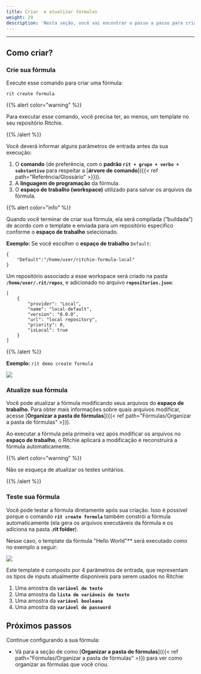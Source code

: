 ```yaml
---
title: Criar  e atualizar fórmulas
weight: 29
description: 'Nesta seção, você vai encontrar o passo a passo para criar e atualizar fórmulas no Ritchie.'
---
```


---

## **Como criar?**

### **Crie sua fórmula**

Execute esse comando para criar uma fórmula:

```text
rit create formula
```

{{% alert color="warning" %}}

Para executar esse comando, você precisa ter, ao menos, um template no seu repositório Ritchie.

{{% /alert %}}

Você deverá informar alguns parâmetros de entrada antes da sua execução:

1. O **comando** (de preferência, com o **padrão `rit + grupo + verbo + substantivo`** para respeitar a [**árvore de comando**]({{< ref path="Referência/Glossário" >}})).
2. A **linguagem de programação** da fórmula.
3. O **espaço de trabalho (workspace)** utilizado para salvar os arquivos da fórmula.

{{% alert color="info" %}}

Quando você terminar de criar sua fórmula, ela será compilada (“buildada”) de acordo com o template e enviada para um repositório específico conforme o **espaço de trabalho** selecionado.

**Exemplo:** Se você escolher o **espaço de trabalho** `Default`:

```text
{
    "Default":"/home/user/ritchie-formula-local"
}
```

Um repositório associado a esse workspace será criado na pasta **`/home/user/.rit/repos`**, e adicionado no arquivo **`repositories.json`**:

```text
[
	{
		"provider": "Local",
		"name": "local-default",
		"version": "0.0.0",
		"url": "local repository",
		"priority": 0,
		"isLocal": true
	}
]
```

{{% /alert %}}

**Exemplo:** `rit demo create formula`

![](/shared/rit_create_formula.gif)

### **Atualize sua fórmula**

Você pode atualizar a fórmula modificando seus arquivos do **espaço de trabalho**.
Para obter mais informações sobre quais arquivos modificar, acesse [**Organizar a pasta de fórmulas**]({{< ref path="Fórmulas/Organizar a pasta de fórmulas" >}}).

Ao executar a fórmula pela primeira vez após modificar os arquivos no **espaço de trabalho**, o Ritchie aplicará a modificação e reconstruirá a fórmula automaticamente.

{{% alert color="warning" %}}

Não se esqueça de atualizar os testes unitários.

{{% /alert %}}

### **Teste sua fórmula**

Você pode testar a fórmula diretamente após sua criação. Isso é possível porque o comando **`rit create formula`** também constrói a fórmula automaticamente (ela gera os arquivos executáveis da fórmula e os adiciona na pasta **.rit folder**).

Nesse caso, o template da fórmula "Hello World"** será executado como no exemplo a seguir:

![](/shared/rit_demo_hello-world.gif)

Este template é composto por 4 parâmetros de entrada, que representam os tipos de inputs atualmente disponíveis para serem usados no Ritchie:

1. Uma amostra da **`variável de texto`**
2. Uma amostra da **`lista de variáveis de texto`**
3. Uma amostra da **`variável booleana`**
4. Uma amostra da **`variável de password`** 

## **Próximos passos**

Continue configurando a sua fórmula:
- Vá para a seção de como [**Organizar a pasta de fórmulas**]({{< ref path="Fórmulas/Organizar a pasta de fórmulas" >}}) para ver como organizar as fórmulas que você criou.
